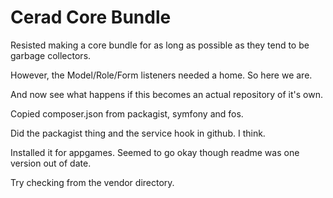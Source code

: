 Cerad Core Bundle
===============================

Resisted making a core bundle for as long as possible as they tend to be garbage collectors.

However, the Model/Role/Form listeners needed a home.  So here we are.

And now see what happens if this becomes an actual repository of it's own.

Copied composer.json from packagist, symfony and fos.

Did the packagist thing and the service hook in github.  I think.

Installed it for appgames.  Seemed to go okay though readme was one version out of date.

Try checking from the vendor directory.

